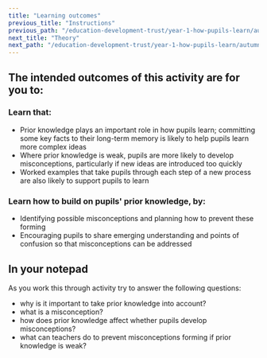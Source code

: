 ```yaml
---
title: "Learning outcomes"
previous_title: "Instructions"
previous_path: "/education-development-trust/year-1-how-pupils-learn/autumn-week-4-ect-instructions"
next_title: "Theory"
next_path: "/education-development-trust/year-1-how-pupils-learn/autumn-week-4-ect-theory"
---
```


## The intended outcomes of this activity are for you to:

### Learn that:

- Prior knowledge plays an important role in how pupils learn; committing some key facts to their long-term memory is likely to help pupils learn more complex ideas
- Where prior knowledge is weak, pupils are more likely to develop misconceptions, particularly if new ideas are introduced too quickly
- Worked examples that take pupils through each step of a new process are also likely to support pupils to learn

### Learn how to build on pupils' prior knowledge, by:

- Identifying possible misconceptions and planning how to prevent these forming
- Encouraging pupils to share emerging understanding and points of confusion so that misconceptions can be addressed

## In your notepad

As you work this through activity try to answer the following questions:

- why is it important to take prior knowledge into account?
- what is a misconception?
- how does prior knowledge affect whether pupils develop misconceptions?
- what can teachers do to prevent misconceptions forming if prior knowledge is weak?
